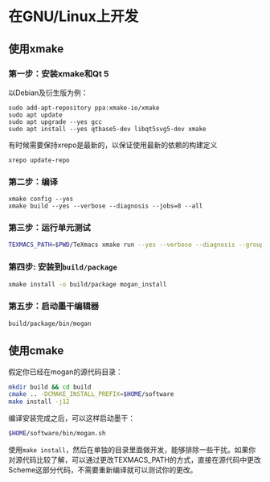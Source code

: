 # 在GNU/Linux上开发

## 使用xmake
### 第一步：安装xmake和Qt 5
以Debian及衍生版为例：
```
sudo add-apt-repository ppa:xmake-io/xmake
sudo apt update
sudo apt upgrade --yes gcc
sudo apt install --yes qtbase5-dev libqt5svg5-dev xmake
```

有时候需要保持xrepo是最新的，以保证使用最新的依赖的构建定义
```
xrepo update-repo
```

### 第二步：编译
```
xmake config --yes
xmake build --yes --verbose --diagnosis --jobs=8 --all
```

### 第三步：运行单元测试
``` bash
TEXMACS_PATH=$PWD/TeXmacs xmake run --yes --verbose --diagnosis --group=tests
```

### 第四步: 安装到`build/package`
``` bash
xmake install -o build/package mogan_install
```

### 第五步：启动墨干编辑器
``` bash
build/package/bin/mogan
```

## 使用cmake
假定你已经在mogan的源代码目录：
``` bash
mkdir build && cd build
cmake .. -DCMAKE_INSTALL_PREFIX=$HOME/software
make install -j12
```

编译安装完成之后，可以这样启动墨干：
``` bash
$HOME/software/bin/mogan.sh
```

使用`make install`，然后在单独的目录里面做开发，能够排除一些干扰。如果你对源代码比较了解，可以通过更改TEXMACS_PATH的方式，直接在源代码中更改Scheme这部分代码，不需要重新编译就可以测试你的更改。

